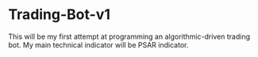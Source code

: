 # Trading-Bot-v1
This will be my first attempt at programming an algorithmic-driven trading bot. My main technical indicator will be PSAR indicator.
